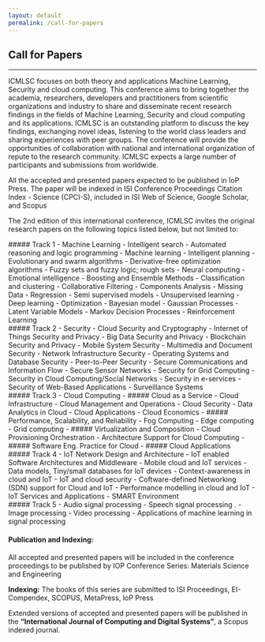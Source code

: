 ```yaml
---
layout: default
permalink: /call-for-papers
---
```

## Call for Papers
---

ICMLSC focuses on both theory and applications Machine Learning, Security and cloud computing. This conference aims to bring together the academia, researchers, developers and practitioners from scientific organizations and industry to share and disseminate recent research findings in the fields of Machine Learning, Security and cloud computing and its applications. ICMLSC is an outstanding platform to discuss the key findings, exchanging novel ideas, listening to the world class leaders and sharing experiences with peer groups. The conference will provide the opportunities of collaboration with national and international organization of repute to the research community. ICMLSC expects a large number of participants and submissions from worldwide. 

All the accepted and presented papers expected to be published in IoP Press. The paper will be indexed in ISI Conference Proceedings Citation Index - Science (CPCI-S), included in ISI Web of Science, Google Scholar, and Scopus

The 2nd edition of this international conference, ICMLSC invites the original research papers on the following topics listed below, but not limited to:

<div class="row">
<div class="col-md-4" markdown="1">
##### Track 1 - Machine Learning
- Intelligent search
- Automated reasoning and logic programming
- Machine learning
- Intelligent planning
- Evolutionary and swarm algorithms
- Derivative-free optimization algorithms
- Fuzzy sets and fuzzy logic; rough sets
- Neural computing
- Emotional intelligence
- Boosting and Ensemble Methods
- Classification and clustering
- Collaborative Filtering
- Components Analysis 
- Missing Data
- Regression 
- Semi supervised models
- Unsupervised learning
- Deep learning
- Optimization
- Bayesian model
- Gaussian Processes
- Latent Variable Models
- Markov Decision Processes
- Reinforcement Learning
</div>
<div class="col-md-3" markdown="1">
##### Track 2 - Security
- Cloud Security and Cryptography
- Internet of Things Security and Privacy
- Big Data Security and Privacy
- Blockchain Security and Privacy
- Mobile System Security
- Multimedia and Document Security
- Network Infrastructure Security
- Operating Systems and Database Security
- Peer-to-Peer Security
- Secure Communications and Information Flow
- Secure Sensor Networks
- Security for Grid Computing
- Security in Cloud Computing/Social Networks
- Security in e-services
- Security of Web-Based Applications
- Surveillance Systems
</div>
<div class="col-md-5" markdown="1">
##### Track 3 - Cloud Computing 
- ##### Cloud as a Service
  - Cloud Infrastructure 
  - Cloud Management and Operations 
  - Cloud Security 
  - Data Analytics in Cloud 
  - Cloud Applications
  - Cloud Economics
- ##### Performance, Scalability, and Reliability
  - Fog Computing
  - Edge computing
  - Grid computing
- ##### Virtualization and Composition 
  - Cloud Provisioning Orchestration 
  - Architecture Support for Cloud Computing
- ##### Software Eng. Practice for Cloud
- ##### Cloud Applications
</div>
</div>

<div class="row">
<div class="col-md-4" markdown="1">
##### Track 4
- IoT Network Design and Architecture
- IoT enabled Software Architectures and Middleware
- Mobile cloud and IoT services
- Data models, Tiny/small databases for IoT devices
- Context-awareness in cloud and IoT
- IoT and cloud security
- Coftware-defined Networking (SDN) support for Cloud and IoT
- Performance modelling in cloud and IoT
- IoT Services and Applications
- SMART Environment
</div>
<div class="col-md-3" markdown="1">
##### Track 5
- Audio signal processing
- Speech signal processing .
- Image processing
- Video processing
- Applications of machine learning in signal processing
</div>
</div>

#### Publication and Indexing:

All accepted and presented papers will be included in the conference proceedings to be published by IOP Conference Series: Materials Science and Engineering

**Indexing:** The books of this series are submitted to ISI Proceedings, EI-Compendex, SCOPUS, MetaPress, IoP Press

Extended versions of accepted and presented papers will be published in the **“International Journal of Computing and Digital Systems”**, a Scopus indexed journal.
